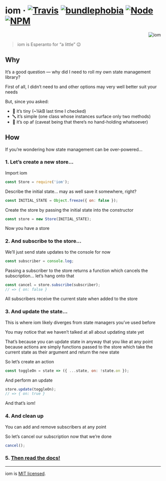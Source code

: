 <!--
  This file was generated by emdaer

  Its template can be found at .emdaer/README.emdaer.md
-->

<!--
  emdaerHash:d78cbded2049a7fc547077c11732903f
-->

<h1 id="iom-travis-bundlephobia-node-npm">iom · <a href="https://travis-ci.org/okaysoftware/iom/"><img src="https://img.shields.io/travis/okaysoftware/iom.svg?style=flat-square" alt="Travis"></a> <a href="https://bundlephobia.com/result?p=iom"><img src="https://img.shields.io/bundlephobia/minzip/iom.svg?style=flat-square" alt="bundlephobia"></a> <a href="http://npmjs.com/package/iom"><img src="https://img.shields.io/node/v/iom.svg?style=flat-square" alt="Node"></a> <a href="http://npmjs.com/package/iom"><img src="https://img.shields.io/npm/v/iom.svg?style=flat-square" alt="NPM"></a></h1>
<p align="right"><img src="https://raw.githubusercontent.com/okaysoftware/iom/master/iom.svg?sanitize=true" alt="iom"></p>

<blockquote>
<p>iom is Esperanto for “a little” 😉</p>
</blockquote>
<h2 id="why">Why</h2>
<p>It’s a good question — why did I need to roll my own state management library?</p>
<p>First of all, I didn’t need to and other options may very well better suit your needs</p>
<p>But, since you asked:</p>
<ul>
<li>🐣 it’s tiny (~¼kB last time I checked) </li>
<li>🔤 it’s simple (one class whose instances surface only two methods)</li>
<li>🚀 it’s op af (caveat being that there’s no hand-holding whatsoever)</li>
</ul>
<h2 id="how">How</h2>
<p>If you’re wondering how state management can be over-powered…</p>
<h3 id="1-let-s-create-a-new-store-">1. Let’s create a new store…</h3>
<p>Import iom</p>

```js
const Store = require('iom');
```
<p>Describe the initial state… may as well save it somewhere, right?</p>

```js
const INITIAL_STATE = Object.freeze({ on: false });
```
<p>Create the store by passing the initial state into the constructor</p>

```js
const store = new Store(INITIAL_STATE);
```
<p>Now you have a store</p>
<h3 id="2-and-subscribe-to-the-store-">2. And subscribe to the store…</h3>
<p>We’ll just send state updates to the console for now</p>

```js
const subscriber = console.log;
```
<p>Passing a subscriber to the store returns a function which cancels the subscription… let’s hang onto that</p>

```js
const cancel = store.subscribe(subscriber);
// => { on: false }
```
<p>All subscribers receive the current state when added to the store</p>
<h3 id="3-and-update-the-state-">3. And update the state…</h3>
<p>This is where iom likely diverges from state managers you’ve used before</p>
<p>You may notice that we haven’t talked at all about updating state yet</p>
<p>That’s because you can update state in anyway that you like at any point because actions are simply functions passed to the store which take the current state as their argument and return the new state</p>
<p>So let’s create an action</p>

```js
const toggleOn = state => ({ ...state, on: !state.on });
```
<p>And perform an update</p>

```js
store.update(toggleOn);
// => { on: true }
```
<p>And that’s iom!</p>
<h3 id="4-and-clean-up">4. And clean up</h3>
<p>You can add and remove subscribers at any point</p>
<p>So let’s cancel our subscription now that we’re done</p>

```js
cancel();
```
<h3 id="5-then-read-the-docs-">5. <a href="https://okaysoftware.github.io/iom/">Then read the docs!</a></h3>
<hr>
<p>iom is <a href="./LICENSE">MIT licensed</a>.</p>
